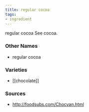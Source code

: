 ```yaml
---
title: regular cocoa
tags:
- ingredient
---
```

regular cocoa See cocoa.

### Other Names

* regular cocoa

### Varieties

* [[chocolate]]

### Sources
* http://foodsubs.com/Chocvan.html
